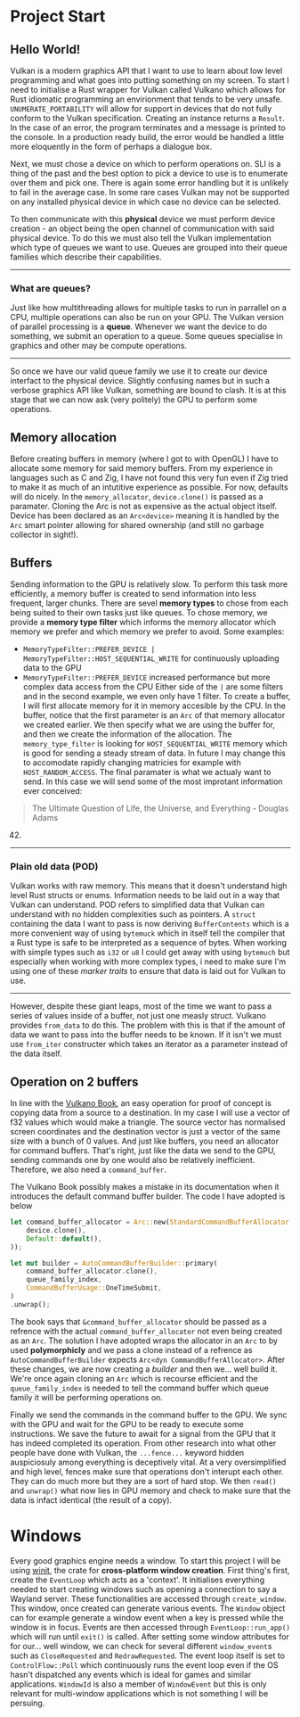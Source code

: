 # Project Start

## Hello World!

Vulkan is a modern graphics API that I want to use to learn about low level programming and what
goes into putting something on my screen. To start I need to initialise a Rust wrapper for Vulkan
called Vulkano which allows for Rust idiomatic programming an envirionment that tends to be very
unsafe. `UNUMERATE_PORTABILITY` will allow for support in devices that do not fully conform to the
Vulkan specification. Creating an instance returns a `Result`. In the case of an error, the program
terminates and a message is printed to the console. In a production ready build, the error would be
handled a little more eloquently in the form of perhaps a dialogue box.

Next, we must chose a device on which to perform operations on. SLI is a thing of the past and the
best option to pick a device to use is to enumerate over them and pick one. There is again some
error handling but it is unlikely to fail in the average case. In some rare cases Vulkan may not be
supported on any installed physical device in which case no device can be selected.

To then communicate with this **physical** device we must perform device creation - an object
being the open channel of communication with said physical device. To do this we must also tell the
Vulkan implementation which type of queues we want to use. Queues are grouped into their queue
families which describe their capabilities.

---

### What are queues?

Just like how multithreading allows for multiple tasks to run in parrallel on a CPU, multiple
operations can also be run on your GPU. The Vulkan version of parallel processing is a **queue**.
Whenever we want the device to do something, we submit an operation to a queue. Some queues
specialise in graphics and other may be compute operations.

---

So once we have our valid queue family we use it to create our device interfact to the physical
device. Slightly confusing names but in such a verbose graphics API like Vulkan, something are bound
to clash. It is at this stage that we can now ask (very politely) the GPU to perform some
operations.

## Memory allocation

Before creating buffers in memory (where I got to with OpenGL) I have to allocate some memory for
said memory buffers. From my experience in languages such as C and Zig, I have not found this very
fun even if Zig tried to make it as much of an intutitive experience as possible. For now, defaults
will do nicely. In the `memory_allocator`, `device.clone()` is passed as a paramater. Cloning the
Arc is not as expensive as the actual object itself. Device has been declared as an `Arc<device>`
meaning it is handled by the `Arc` smart pointer allowing for shared ownership (and still no
garbage collector in sight!).

## Buffers

Sending information to the GPU is relatively slow. To perform this task more efficiently, a memory
buffer is created to send information into less frequent, larger chunks. There are sevel **memory
types** to chose from each being suited to their own tasks just like queues. To chose memory, we
provide a **memory type filter** which informs the memory allocator which memory we prefer and which
memory we prefer to avoid. Some examples:
- `MemoryTypeFilter::PREFER_DEVICE | MemoryTypeFilter::HOST_SEQUENTIAL_WRITE`
    for continuously uploading data to the GPU
- `MemoryTypeFilter::PREFER_DEVICE`
    increased performance but more complex data access from the CPU
Either side of the `|` are some filters and in the second example, we even only have 1 filter. To
create a buffer, I will first allocate memory for it in memory accesible by the CPU. In the buffer,
notice that the first parameter is an `Arc` of that memory allocator we created earlier. We then
specify what we are using the buffer for, and then we create the information of the allocation. The
`memory_type_filter` is looking for `HOST_SEQUENTIAL_WRITE` memory which is good for sending a
steady stream of data. In future I may change this to accomodate rapidly changing matricies for
example with `HOST_RANDOM_ACCESS`. The final paramater is what we actualy want to send. In this case
we will send some of the most improtant information ever conceived:
>The Ultimate Question of Life, the Universe, and Everything - Douglas Adams
42.

---

### Plain old data (POD)

Vulkan works with raw memory. This means that it doesn't understand high level Rust structs or
enums. Information needs to be laid out in a way that Vulkan can understand. POD refers to
simplified data that Vulkan can understand with no hidden complexities such as pointers. A `struct`
containing the data I want to pass is now deriving `BufferContents` which is a more convenient way
of using `bytemuck` which in itself tell the compiler that a Rust type is safe to be interpreted as
a sequence of bytes. When working with simple types such as `i32` or `u8` I could get away with
using `bytemuch` but especially when working with more complex types, i need to make sure I'm using
one of these *marker traits* to ensure that data is laid out for Vulkan to use.

---

However, despite these giant leaps, most of the time we want to pass a series of values inside of a
buffer, not just one measly struct. Vulkano provides `from_data` to do this. The problem with this
is that if the amount of data we want to pass into the buffer needs to be known. If it isn't we must
use `from_iter` constructer which takes an iterator as a parameter instead of the data itself.

## Operation on 2 buffers

In line with the [Vulkano Book](https://vulkano.rs/03-buffer-creation/02-example-operation.html),
an easy operation for proof of concept is copying data from a source to a destination. In my case
I will use a vector of f32 values which would make a triangle. The source vector has normalised
screen coordinates and the destination vector is just a vector of the same size with a bunch of 0
values. And just like buffers, you need an allocator for command buffers. That's right, just like
the data we send to the GPU, sending commands one by one would also be relatively inefficient.
Therefore, we also need a `command_buffer`.

The Vulkano Book possibly makes a mistake in its documentation when it introduces the default
command buffer builder. The code I have adopted is below

```rs
let command_buffer_allocator = Arc::new(StandardCommandBufferAllocator::new(
    device.clone(),
    Default::default(),
));

let mut builder = AutoCommandBufferBuilder::primary(
    command_buffer_allocator.clone(),
    queue_family_index,
    CommandBufferUsage::OneTimeSubmit,
)
.unwrap();
```

The book says that `&command_buffer_allocator` should be passed as a refrence with the actual
`command_buffer_allocator` not even being created as an `Arc`. The solution I have adopted wraps
the allocator in an `Arc` to by used **polymorphicly** and we pass a clone instead of a refrence
as `AutoCommandBufferBuilder` expects `Arc<dyn CommandBufferAllocator>`. After these changes, we are
now creating a *builder* and then we... well build it. We're once again cloning an `Arc` which is
recourse efficient and the `queue_family_index` is needed to tell the command buffer which queue
family it will be performing operations on.

Finally we send the commands in the command buffer to the GPU. We sync with the GPU and wait for the
GPU to be ready to execute some instructions. We save the future to await for a signal from the GPU
that it has indeed completed its operation. From other research into what other people have done
with Vulkan, the `...fence...` keyword hidden auspiciosuly among everything is deceptively vital.
At a very oversimplified and high level, fences make sure that operations don't interupt each other.
They can do much more but they are a sort of hard stop. We then `read()` and `unwrap()` what now
lies in GPU memory and check to make sure that the data is infact identical (the result of a copy).

# Windows

Every good graphics engine needs a window. To start this project I will be using
[winit]("https://crates.io/crates/winit"), the crate for **cross-platform window creation**. First
thing's first, create the `EventLoop` which acts as a 'context'. It initialises everything needed to
start creating windows such as opening a connection to say a Wayland server. These functionalities
are accessed through `create_window`. This window, once created can generate various events. The
`Window` object can for example generate a window event when a key is pressed while the window is in
focus. Events are then accessed through `EventLoop::run_app()` which will run until `exit()` is
called. After setting some window attributes for for our... well window, we can check for several
different `window_event`s such as `CloseRequested` and `RedrawRequested`. The event loop itself
is set to `ControlFlow::Poll` which continuously runs the event loop even if the OS hasn't
dispatched any events which is ideal for games and similar applications. `WindowId` is also a
member of `WindowEvent` but this is only relevant for multi-window applications which is not
something I will be persuing.
